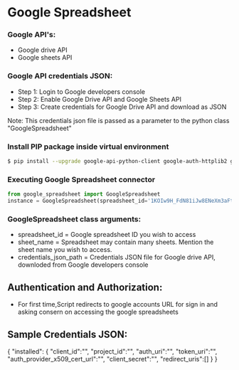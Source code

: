 # Google Spreadsheet

### Google API's:

- Google drive API
- Google sheets API

### Google API credentials JSON:

- Step 1: Login to Google developers console
- Step 2: Enable Google Drive API and Google Sheets API
- Step 3: Create credentials for Google Drive API and download as JSON

Note: This credentials json file is passed as a parameter to the python class "GoogleSpreadsheet" 

### Install PIP package inside virtual environment
```sh
$ pip install --upgrade google-api-python-client google-auth-httplib2 google-auth-oauthlib
```
### Executing Google Spreadsheet connector
```python
from google_spreadsheet import GoogleSpreadsheet
instance = GoogleSpreadsheet(spreadsheet_id='1KOIw9H_FdN81iJw8ENeXm3aFt_R77N2DnJBwx_lWUiU',sheet_name='companylist',credentials_json_path='client_secret.json')
```
### GoogleSpreadsheet class arguments:
- spreadsheet_id = Google spreadsheet ID you wish to access
- sheet_name = Spreadsheet may contain many sheets. Mention the sheet name you wish to access.
- credentials_json_path = Credentials JSON file for Google drive API, downloded from Google developers console 

## Authentication and Authorization:
- For first time,Script redirects to google accounts URL for sign in and asking consern on accessing the google spreadsheets

## Sample Credentials JSON:

{
	"installed":
				{
					"client_id":"",
					"project_id":"",
					"auth_uri":"",
					"token_uri":"",
					"auth_provider_x509_cert_url":"",
					"client_secret":"",
					"redirect_uris":[]
				}
}